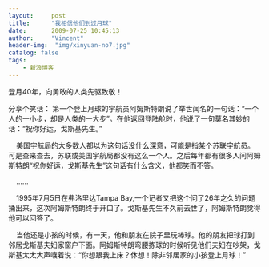 ```yaml
---
layout:     post
title:      "我相信他们到过月球"
date:       2009-07-25 10:45:13
author:     "Vincent"
header-img:  "img/xinyuan-no7.jpg"
catalog: false
tags:
    - 新浪博客
---
```


登月40年，向勇敢的人类先驱致敬！




分享个笑话：
第一个登上月球的宇航员阿姆斯特朗说了举世闻名的一句话：“一个人的一小步，却是人类的一大步”。在他返回登陆舱时，他说了一句莫名其妙的话：“祝你好运，戈斯基先生。”

    美国宇航局的大多数人都以为这句话没什么深意，可能是指某个苏联宇航员。可是查来查去，苏联或美国宇航局都没有这么一个人。之后每年都有很多人问阿姆斯特朗“祝你好运，戈斯基先生”这句话有什么含义，他都笑而不答。

    ......

    1995年7月5日在弗洛里达Tampa Bay,一个记者又把这个问了26年之久的问题捅出来，这次阿姆斯特朗终于开口了。戈斯基先生不久前去世了，阿姆斯特朗觉得他可以回答了。

    当他还是小孩的时候，有一天，他和朋友在院子里玩棒球。他的朋友把球打到邻居戈斯基夫妇家窗户下面。阿姆斯特朗弯腰拣球的时候听见他们夫妇在吵架，戈斯基太太大声嚷着说：“你想跟我上床？休想！除非邻居家的小孩登上月球！”




